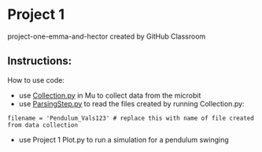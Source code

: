 # Project 1
project-one-emma-and-hector created by GitHub Classroom

## Instructions:
How to use code: 
- use [Collection.py](https://github.com/ES2Spring2019-ComputinginEngineering/project-one-emma-and-hector/blob/master/Collection.py) in Mu to collect data from the microbit
- use [ParsingStep.py](https://github.com/ES2Spring2019-ComputinginEngineering/project-one-emma-and-hector/blob/master/ParsingStep.py) to read the files created by running Collection.py:
```
filename = 'Pendulum_Vals123' # replace this with name of file created from data collection
```
- use Project 1 Plot.py to run a simulation for a pendulum swinging


